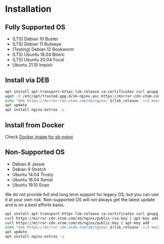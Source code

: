 # Installation

## Fully Supported OS

* (LTS) Debian 10 Buster
* (LTS) Debian 11 Bullseye
* (Testing) Debian 12 Bookworm
* (LTS) Ubuntu 18.04 Bionic
* (LTS) Ubuntu 20.04 Focal
* Ubuntu 21.10 Impish

## Install via DEB

``` sh
apt install apt-transport-https lsb-release ca-certificates curl gnupg -y
wget -O /etc/apt/trusted.gpg.d/sb-nginx.asc https://mirror-cdn.xtom.com/sb/nginx/public.key
echo "deb https://mirror-cdn.xtom.com/sb/nginx/ $(lsb_release -sc) main" > /etc/apt/sources.list.d/sb-nginx.list
apt update
apt install nginx-extras -y
```

## Install from Docker

Check [Docker image for sb-nginx](https://github.com/brentybh/docker-sb-nginx)

## Non-Supported OS

* Debian 8 Jessie
* Debian 9 Stretch
* Ubuntu 14.04 Trusty
* Ubuntu 16.04 Xenial
* Ubuntu 19.10 Eoan

We do not provide full and long term support for legacy OS, but you can use it at your own risk. Non-supported OS will not always get the latest update and is on a best efforts basis.

``` sh
apt install apt-transport-https lsb-release ca-certificates curl gnupg -y
curl https://mirror-cdn.xtom.com/sb/nginx/public-rsa.key | apt-key add -
curl https://mirror-cdn.xtom.com/sb/nginx/public.key | apt-key add -
echo "deb https://mirror-cdn.xtom.com/sb/nginx/ $(lsb_release -sc) main" > /etc/apt/sources.list.d/sb-nginx.list
apt update
apt install nginx-extras -y
```
